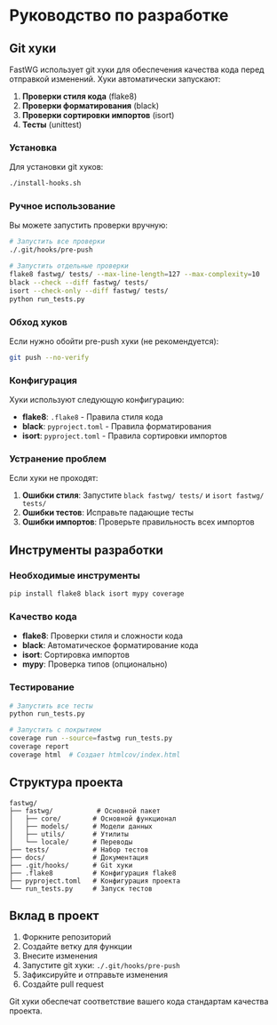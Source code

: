 # Руководство по разработке

## Git хуки

FastWG использует git хуки для обеспечения качества кода перед отправкой изменений. Хуки автоматически запускают:

1. **Проверки стиля кода** (flake8)
2. **Проверки форматирования** (black)
3. **Проверки сортировки импортов** (isort)
4. **Тесты** (unittest)

### Установка

Для установки git хуков:

```bash
./install-hooks.sh
```

### Ручное использование

Вы можете запустить проверки вручную:

```bash
# Запустить все проверки
./.git/hooks/pre-push

# Запустить отдельные проверки
flake8 fastwg/ tests/ --max-line-length=127 --max-complexity=10
black --check --diff fastwg/ tests/
isort --check-only --diff fastwg/ tests/
python run_tests.py
```

### Обход хуков

Если нужно обойти pre-push хуки (не рекомендуется):

```bash
git push --no-verify
```

### Конфигурация

Хуки используют следующую конфигурацию:

- **flake8**: `.flake8` - Правила стиля кода
- **black**: `pyproject.toml` - Правила форматирования
- **isort**: `pyproject.toml` - Правила сортировки импортов

### Устранение проблем

Если хуки не проходят:

1. **Ошибки стиля**: Запустите `black fastwg/ tests/` и `isort fastwg/ tests/`
2. **Ошибки тестов**: Исправьте падающие тесты
3. **Ошибки импортов**: Проверьте правильность всех импортов

## Инструменты разработки

### Необходимые инструменты

```bash
pip install flake8 black isort mypy coverage
```

### Качество кода

- **flake8**: Проверки стиля и сложности кода
- **black**: Автоматическое форматирование кода
- **isort**: Сортировка импортов
- **mypy**: Проверка типов (опционально)

### Тестирование

```bash
# Запустить все тесты
python run_tests.py

# Запустить с покрытием
coverage run --source=fastwg run_tests.py
coverage report
coverage html  # Создает htmlcov/index.html
```

## Структура проекта

```
fastwg/
├── fastwg/           # Основной пакет
│   ├── core/        # Основной функционал
│   ├── models/      # Модели данных
│   ├── utils/       # Утилиты
│   └── locale/      # Переводы
├── tests/           # Набор тестов
├── docs/            # Документация
├── .git/hooks/      # Git хуки
├── .flake8          # Конфигурация flake8
├── pyproject.toml   # Конфигурация проекта
└── run_tests.py     # Запуск тестов
```

## Вклад в проект

1. Форкните репозиторий
2. Создайте ветку для функции
3. Внесите изменения
4. Запустите git хуки: `./.git/hooks/pre-push`
5. Зафиксируйте и отправьте изменения
6. Создайте pull request

Git хуки обеспечат соответствие вашего кода стандартам качества проекта.
